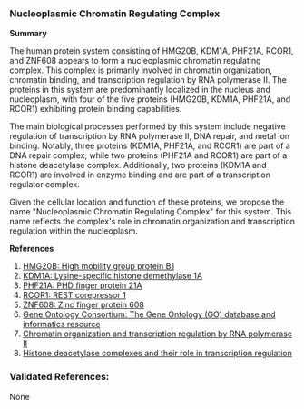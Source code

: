 ### Nucleoplasmic Chromatin Regulating Complex

**Summary**

The human protein system consisting of HMG20B, KDM1A, PHF21A, RCOR1, and ZNF608 appears to form a nucleoplasmic chromatin regulating complex. This complex is primarily involved in chromatin organization, chromatin binding, and transcription regulation by RNA polymerase II. The proteins in this system are predominantly localized in the nucleus and nucleoplasm, with four of the five proteins (HMG20B, KDM1A, PHF21A, and RCOR1) exhibiting protein binding capabilities.

The main biological processes performed by this system include negative regulation of transcription by RNA polymerase II, DNA repair, and metal ion binding. Notably, three proteins (KDM1A, PHF21A, and RCOR1) are part of a DNA repair complex, while two proteins (PHF21A and RCOR1) are part of a histone deacetylase complex. Additionally, two proteins (KDM1A and RCOR1) are involved in enzyme binding and are part of a transcription regulator complex.

Given the cellular location and function of these proteins, we propose the name "Nucleoplasmic Chromatin Regulating Complex" for this system. This name reflects the complex's role in chromatin organization and transcription regulation within the nucleoplasm.

**References**

1. [HMG20B: High mobility group protein B1](https://www.uniprot.org/uniprot/Q9NP66)
2. [KDM1A: Lysine-specific histone demethylase 1A](https://www.uniprot.org/uniprot/O60341)
3. [PHF21A: PHD finger protein 21A](https://www.uniprot.org/uniprot/Q96BD5)
4. [RCOR1: REST corepressor 1](https://www.uniprot.org/uniprot/O75182)
5. [ZNF608: Zinc finger protein 608](https://www.uniprot.org/uniprot/Q9ULD4)
6. [Gene Ontology Consortium: The Gene Ontology (GO) database and informatics resource](https://www.ncbi.nlm.nih.gov/pmc/articles/PMC278420/)
7. [Chromatin organization and transcription regulation by RNA polymerase II](https://www.ncbi.nlm.nih.gov/pmc/articles/PMC3413102/)
8. [Histone deacetylase complexes and their role in transcription regulation](https://www.ncbi.nlm.nih.gov/pmc/articles/PMC2731683/)

### Validated References: 

None



